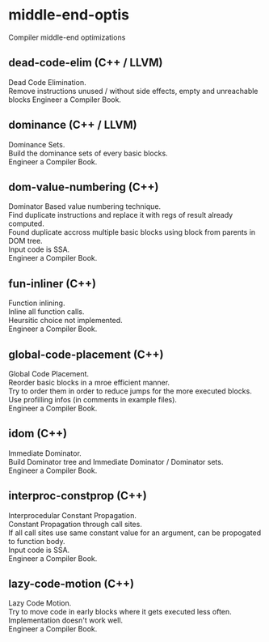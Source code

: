 # middle-end-optis

Compiler middle-end optimizations

## dead-code-elim (C++ / LLVM)

Dead Code Elimination.  
Remove instructions unused / without side effects, empty and unreachable blocks
Engineer a Compiler Book.

## dominance (C++ / LLVM)

Dominance Sets.  
Build the dominance sets of every basic blocks.  
Engineer a Compiler Book.

## dom-value-numbering (C++)

Dominator Based value numbering technique.  
Find duplicate instructions and replace it with regs of result already computed.  
Found duplicate accross multiple basic blocks using block from parents in DOM tree.  
Input code is SSA.  
Engineer a Compiler Book.

## fun-inliner (C++)

Function inlining.  
Inline all function calls.  
Heursitic choice not implemented.  
Engineer a Compiler Book.

## global-code-placement (C++)

Global Code Placement.  
Reorder basic blocks in a mroe efficient manner.  
Try to order them in order to reduce jumps for the more executed blocks.  
Use profilling infos (in comments in example files).  
Engineer a Compiler Book.

## idom (C++)

Immediate Dominator.  
Build Dominator tree and Immediate Dominator / Dominator sets.  
Engineer a Compiler Book.

## interproc-constprop (C++)

Interprocedular Constant Propagation.  
Constant Propagation through call sites.  
If all call sites use same constant value for an argument, can be propogated to function body.  
Input code is SSA.  
Engineer a Compiler Book.

## lazy-code-motion (C++)

Lazy Code Motion.  
Try to move code in early blocks where it gets executed less often.  
Implementation doesn't work well.  
Engineer a Compiler Book.
